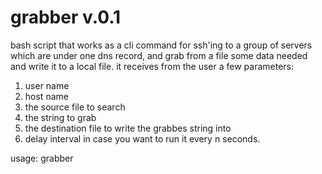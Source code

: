 grabber v.0.1
========

bash script that works as a cli command for ssh'ing to a group of servers which are under one dns record, and grab from a file some data needed and write it to a local file.
it receives from the user a few parameters:

1. user name 
2. host name
3. the source file to search
4. the string to grab
5. the destination file to write the grabbes string into
6. delay interval in case you want to run it every n seconds.

usage: grabber <user> <host> <sourcefile> <string> <destfile> <delay>

